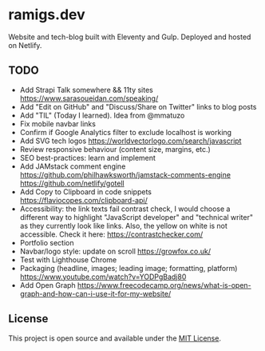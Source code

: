 # ramigs.dev

Website and tech-blog built with Eleventy and Gulp. Deployed and hosted on Netlify.

## TODO

- Add Strapi Talk somewhere && 11ty sites
  https://www.sarasoueidan.com/speaking/
- Add "Edit on GitHub" and "Discuss/Share on Twitter" links to blog posts
- Add "TIL" (Today I learned). Idea from @mmatuzo
- Fix mobile navbar links
- Confirm if Google Analytics filter to exclude localhost is working
- Add SVG tech logos
  https://worldvectorlogo.com/search/javascript
- Review responsive behaviour (content size, margins, etc.)
- SEO best-practices: learn and implement
- Add JAMstack comment engine
  https://github.com/philhawksworth/jamstack-comments-engine
  https://github.com/netlify/gotell
- Add Copy to Clipboard in code snippets
  https://flaviocopes.com/clipboard-api/
- Accessibility: the link texts fail contrast check, I would choose a different way to highlight "JavaScript developer" and "technical writer" as they currently look like links. Also, the yellow on white is not accessible. Check it here: https://contrastchecker.com/
- Portfolio section
- Navbar/logo style: update on scroll
  https://growfox.co.uk/
- Test with Lighthouse Chrome
- Packaging (headline, images; leading image; formatting, platform)
  https://www.youtube.com/watch?v=YODPgBadj80
- Add Open Graph
  https://www.freecodecamp.org/news/what-is-open-graph-and-how-can-i-use-it-for-my-website/

## License

This project is open source and available under the [MIT License](LICENSE).

